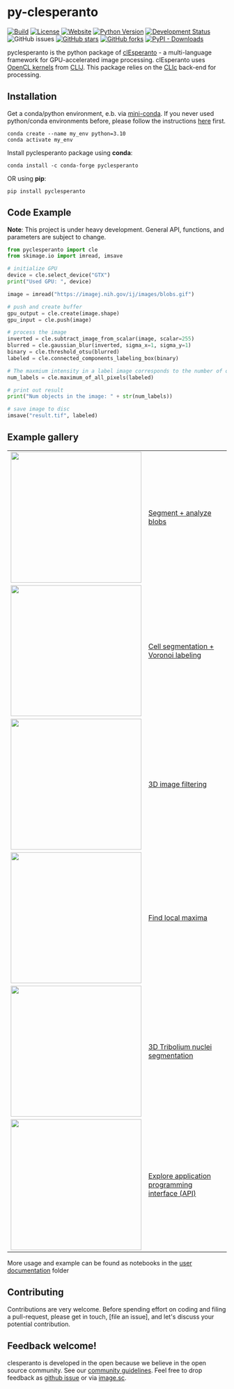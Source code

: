 # py-clesperanto
[![Build](https://github.com/clEsperanto/pyclesperanto/actions/workflows/build_and_deploy.yml/badge.svg)](https://github.com/clEsperanto/pyclesperanto/actions/workflows/build_and_deploy.yml)
[![License](https://img.shields.io/pypi/l/pyclesperanto.svg?color=green)](https://github.com/clEsperanto/pyclesperanto/raw/main/LICENSE)
[![Website](https://img.shields.io/website?url=http%3A%2F%2Fclesperanto.net)](http://clesperanto.net)
[![Python Version](https://img.shields.io/pypi/pyversions/pyclesperanto.svg?color=green)](https://python.org)
[![Development Status](https://img.shields.io/pypi/status/pyclesperanto.svg)](https://en.wikipedia.org/wiki/Software_release_life_cycle#Alpha)
![GitHub issues](https://img.shields.io/github/issues-raw/clEsperanto/pyclesperanto)
[![GitHub stars](https://img.shields.io/github/stars/clEsperanto/pyclesperanto?style=social)](https://github.com/clEsperanto/pyclesperanto)
[![GitHub forks](https://img.shields.io/github/forks/clEsperanto/pyclesperanto?style=social)](https://github.com/clEsperanto/pyclesperanto)
[![PyPI - Downloads](https://img.shields.io/pypi/dm/pyclesperanto)](https://pypistats.org/packages/pyclesperanto)

pyclesperanto is the python package of [clEsperanto] - a multi-language framework for GPU-accelerated image processing.
clEsperanto uses [OpenCL kernels] from [CLIJ].
This package relies on the [CLIc] back-end for processing.

## __Installation__

Get a conda/python environment, e.b. via [mini-conda](https://docs.conda.io/en/latest/miniconda.html). If you never used python/conda environments before, please follow the instructions [here](https://biapol.github.io/blog/johannes_mueller/anaconda_getting_started/) first.

```shell
conda create --name my_env python=3.10
conda activate my_env
```
Install pyclesperanto package using __conda__:
```
conda install -c conda-forge pyclesperanto
```
OR using __pip__:
```
pip install pyclesperanto
```

## __Code Example__

**Note**: This project is under heavy development. General API, functions, and parameters are subject to change.

```python
from pyclesperanto import cle
from skimage.io import imread, imsave

# initialize GPU
device = cle.select_device("GTX")
print("Used GPU: ", device)

image = imread("https://imagej.nih.gov/ij/images/blobs.gif")

# push and create buffer
gpu_output = cle.create(image.shape)
gpu_input = cle.push(image)

# process the image
inverted = cle.subtract_image_from_scalar(image, scalar=255)
blurred = cle.gaussian_blur(inverted, sigma_x=1, sigma_y=1)
binary = cle.threshold_otsu(blurred)
labeled = cle.connected_components_labeling_box(binary)

# The maxmium intensity in a label image corresponds to the number of objects
num_labels = cle.maximum_of_all_pixels(labeled)

# print out result
print("Num objects in the image: " + str(num_labels))

# save image to disc
imsave("result.tif", labeled)
```

## __Example gallery__ 

<table border="0">

<tr><td>
<img src="https://github.com/clEsperanto/pyclesperanto/raw/main/user_docs/images/labeled_blobs.png" width="300"/>
</td><td>

[Segment + analyze blobs](https://github.com/clEsperanto/pyclesperanto/tree/main/user_docs/process_blobs.ipynb)

</td></tr>

<tr><td>
<img src="https://github.com/clEsperanto/pyclesperanto/raw/main/user_docs/images/cell_segmentation.png" width="300"/>
</td><td>

[Cell segmentation + Voronoi labeling](https://github.com/clEsperanto/pyclesperanto/tree/main/user_docs/cell_segmentation.ipynb)

</td></tr>

<tr><td>
<img src="https://github.com/clEsperanto/pyclesperanto/raw/main/user_docs/images/image_filtering.png" width="300"/>
</td><td>

[3D image filtering](https://github.com/clEsperanto/pyclesperanto/tree/main/user_docs/image_filtering.ipynb)

</td></tr>


<tr><td>
<img src="https://github.com/clEsperanto/pyclesperanto/raw/main/user_docs/images/find_local_maxima.png" width="300"/>
</td><td>

[Find local maxima](https://github.com/clEsperanto/pyclesperanto/tree/main/user_docs/find_local_maxima.ipynb)

</td></tr>

<tr><td>
<img src="https://github.com/clEsperanto/pyclesperanto/raw/main/user_docs/images/tribolium3d_segmentation.png" width="300"/>
</td><td>

[3D Tribolium nuclei segmentation](https://github.com/clEsperanto/pyclesperanto/tree/main/user_docs/process_tribolium.ipynb)

</td></tr>

<tr><td>
<img src="https://github.com/clEsperanto/pyclesperanto/raw/main/user_docs/images/explore_API.png" width="300"/>
</td><td>

[Explore application programming interface (API)](https://github.com/clEsperanto/pyclesperanto/tree/main/user_docs/explore_API.ipynb)

</td></tr>



<!--
<tr><td>

<img src="https://raw.githubusercontent.com/clEsperanto/pyclesperanto/main/user_docs/images/multi-gpu.png" width="300"/>

</td><td>

[Multi-GPU developer_docs](https://github.com/clEsperanto/pyclesperanto/tree/main/user_docs/multi_gpu_demo.ipynb)

</td></tr>
-->
</table>

More usage and example can be found as notebooks in the [user documentation](./user_docs) folder

## __Contributing__

Contributions are very welcome. Before spending effort on coding and filing a pull-request, please get in touch, 
[file an issue], and let's discuss your potential contribution.

## __Feedback welcome!__

clesperanto is developed in the open because we believe in the open source community. See our [community guidelines]. Feel free to drop feedback as [github issue] or via [image.sc].

[clEsperanto]: http://clesperanto.net/
[OpenCL kernels]: https://github.com/clEsperanto/clij-opencl-kernels/tree/development/src/main/java/net/haesleinhuepf/clij/kernels
[CLIJ]: http://clij.github.io/
[CLIc]: https://github.com/clEsperanto/CLIc_prototype
[community guidelines]: https://clij.github.io/clij2-docs/community_guidelines
[github issue]: https://github.com/clEsperanto/pyclesperanto/issues
[image.sc]: https://forum.image.sc/


